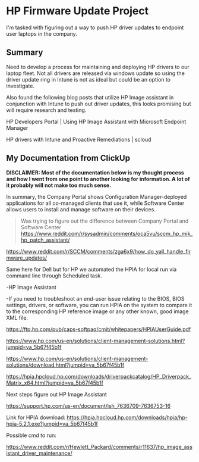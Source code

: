 # HP Firmware Update Project
I'm tasked with figuring out a way to push HP driver updates to endpoint user laptops in the company.

## Summary
Need to develop a process for maintaining and deploying HP drivers to our laptop fleet. Not all drivers are released via windows update so using the driver update ring in Intune is not as ideal but could be an option to investigate. 

Also found the following blog posts that utilize HP Image assistant in conjunction with Intune to push out driver updates, this looks promising but will require research and testing. 

HP Developers Portal | Using HP Image Assistant with Microsoft Endpoint Manager

HP drivers with Intune and Proactive Remediations | scloud

## My Documentation from ClickUp
**DISCLAIMER: Most of the documentation below is my thought process and how I went from one point to another looking for information. A lot of it probably will not make too much sense.**

In summary, the Company Portal shows Configuration Manager-deployed applications for all co-managed clients that use it, while Software Center allows users to install and manage software on their devices.
> Was trying to figure out the difference between Company Portal and Software Center
https://www.reddit.com/r/sysadmin/comments/oca5vu/sccm_hp_mik_hp_patch_assistant/

https://www.reddit.com/r/SCCM/comments/zga6x9/how_do_yall_handle_firmware_updates/

Same here for Dell but for HP we automated the HPIA for local run via command line through Scheduled task.

-HP Image Assistant

-If you need to troubleshoot an end-user issue relating to the BIOS, BIOS settings, drivers, or software, you can run HPIA on the system to compare it to the corresponding HP reference image or any other known, good image XML file.

https://ftp.hp.com/pub/caps-softpaq/cmit/whitepapers/HPIAUserGuide.pdf



https://www.hp.com/us-en/solutions/client-management-solutions.html?jumpid=va_5b67f45b1f



https://www.hp.com/us-en/solutions/client-management-solutions/download.html?jumpid=va_5b67f45b1f



https://hpia.hpcloud.hp.com/downloads/driverpackcatalog/HP_Driverpack_Matrix_x64.html?jumpid=va_5b67f45b1f



Next steps figure out HP Image Assistant

https://support.hp.com/us-en/document/ish_7636709-7636753-16



Link for HPIA download: https://hpia.hpcloud.hp.com/downloads/hpia/hp-hpia-5.2.1.exe?jumpid=va_5b67f45b1f



Possible cmd to run:

https://www.reddit.com/r/Hewlett_Packard/comments/r11637/hp_image_assistant_driver_maintenance/
